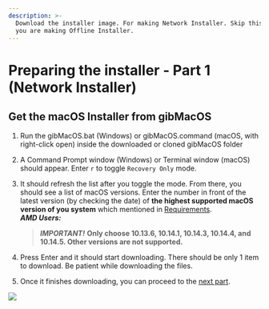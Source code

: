 ```yaml
---
description: >-
  Download the installer image. For making Network Installer. Skip this part if
  you are making Offline Installer.
---
```


# Preparing the installer - Part 1 \(Network Installer\)

## Get the macOS Installer from gibMacOS

1. Run the gibMacOS.bat \(Windows\) or gibMacOS.command \(macOS, with right-click open\) inside the downloaded or cloned gibMacOS folder
2. A Command Prompt window \(Windows\) or Terminal window \(macOS\) should appear. Enter `r` to toggle `Recovery Only` mode.
3. It should refresh the list after you toggle the mode. From there, you should see a list of macOS versions. Enter the number in front of the latest version \(by checking the date\) of **the highest supported macOS version of you system** which mentioned in [Requirements](get-started/prerequisites/#requirements).  
   _**AMD Users:**_

   > _**IMPORTANT!**_ **Only choose 10.13.6, 10.14.1, 10.14.3, 10.14.4, and 10.14.5. Other versions are not supported.**

4. Press Enter and it should start downloading. There should be only 1 item to download. Be patient while downloading the files.
5. Once it finishes downloading, you can proceed to the [next part](preparing-the-installer-part-2/).

![](../.gitbook/assets/gibmacos-macos-1.gif)

